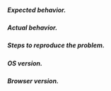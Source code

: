 ##### Expected behavior.

##### Actual behavior.

##### Steps to reproduce the problem.

##### OS version.

##### Browser version.
